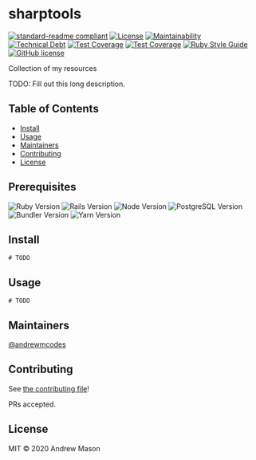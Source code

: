 # sharptools

[![standard-readme compliant](https://img.shields.io/badge/standard--readme-OK-green.svg?style=flat-square)](https://github.com/RichardLitt/standard-readme)
[![License](https://img.shields.io/github/license/andrewmcodes/sharptools.svg)](https://github.com/andrewmcodes/sharptools)
[![Maintainability](https://img.shields.io/codeclimate/maintainability/andrewmcodes/sharptools.svg)](https://codeclimate.com/github/andrewmcodes/sharptools)
[![Technical Debt](https://img.shields.io/codeclimate/tech-debt/andrewmcodes/sharptools.svg)](https://codeclimate.com/github/andrewmcodes/sharptools)
[![Test Coverage](https://img.shields.io/codeclimate/coverage/github/andrewmcodes/sharptools.svg)](https://codeclimate.com/github/andrewmcodes/sharptools)
[![Test Coverage](https://img.shields.io/codecov/c/github/andrewmcodes/sharptools/master.svg)](https://codecov.io/github/andrewmcodes/sharptools?branch=master)
[![Ruby Style Guide](https://img.shields.io/badge/code_style-standard-brightgreen.svg)](https://github.com/testdouble/standard)
[![GitHub license](https://img.shields.io/github/license/andrewmcodes/sharptools.svg)](https://github.com/andrewmcodes/sharptools/blob/master/LICENSE)

Collection of my resources

TODO: Fill out this long description.

## Table of Contents

- [Install](#install)
- [Usage](#usage)
- [Maintainers](#maintainers)
- [Contributing](#contributing)
- [License](#license)

## Prerequisites

![Ruby Version](https://img.shields.io/static/v1?label=Ruby&message=2.6.6&color=CC342D&style=flat&logo=ruby)
![Rails Version](https://img.shields.io/static/v1?label=Rails&message=6.0.3.1&color=CC0000&style=flat&logo=rails)
![Node Version](https://img.shields.io/static/v1?label=Node&message=13.11.0&color=339933&style=flat&logo=Node.js)
![PostgreSQL Version](https://img.shields.io/static/v1?label=PostgreSQL&message=12.1&color=336791&style=flat&logo=PostgreSQL)
![Bundler Version](https://img.shields.io/static/v1?label=Bundler&message=2.1.4&color=E9573F&style=flat&logo=RubyGems)
![Yarn Version](https://img.shields.io/static/v1?label=Yarn&message=1.22.4&color=2C8EBB&style=flat&logo=Yarn)

## Install

```
# TODO
```

## Usage

```
# TODO
```

## Maintainers

[@andrewmcodes](https://github.com/andrewmcodes)

## Contributing

See [the contributing file](CONTRIBUTING.md)!

PRs accepted.

## License

MIT © 2020 Andrew Mason
